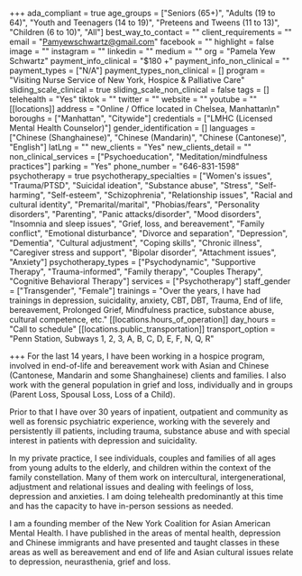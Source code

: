+++
ada_compliant = true
age_groups = ["Seniors (65+)", "Adults (19 to 64)", "Youth and Teenagers (14 to 19)", "Preteens and Tweens (11 to 13)", "Children (6 to 10)", "All"]
best_way_to_contact = ""
client_requirements = ""
email = "Pamyewschwartz@gmail.com"
facebook = ""
highlight = false
image = ""
instagram = ""
linkedin = ""
medium = ""
org = "Pamela Yew Schwartz"
payment_info_clinical = "$180 +"
payment_info_non_clinical = ""
payment_types = ["N/A"]
payment_types_non_clinical = []
program = "Visiting Nurse Service of New York, Hospice & Palliative Care"
sliding_scale_clinical = true
sliding_scale_non_clinical = false
tags = []
telehealth = "Yes"
tiktok = ""
twitter = ""
website = ""
youtube = ""
[[locations]]
address = "Online / Office located in Chelsea, Manhattan\n"
boroughs = ["Manhattan", "Citywide"]
credentials = ["LMHC (Licensed Mental Health Counselor)"]
gender_identification = []
languages = ["Chinese (Shanghainese)", "Chinese (Mandarin)", "Chinese (Cantonese)", "English"]
latLng = ""
new_clients = "Yes"
new_clients_detail = ""
non_clinical_services = ["Psychoeducation", "Meditation/mindfulness practices"]
parking = "Yes"
phone_number = "646-831-1598"
psychotherapy = true
psychotherapy_specialties = ["Women's issues", "Trauma/PTSD", "Suicidal ideation", "Substance abuse", "Stress", "Self-harming", "Self-esteem", "Schizophrenia", "Relationship issues", "Racial and cultural identity", "Premarital/marital", "Phobias/fears", "Personality disorders", "Parenting", "Panic attacks/disorder", "Mood disorders", "Insomnia and sleep issues", "Grief, loss, and bereavement", "Family conflict", "Emotional disturbance", "Divorce and separation", "Depression", "Dementia", "Cultural adjustment", "Coping skills", "Chronic illness", "Caregiver stress and support", "Bipolar disorder", "Attachment issues", "Anxiety"]
psychotherapy_types = ["Psychodynamic", "Supportive Therapy", "Trauma-informed", "Family therapy", "Couples Therapy", "Cognitive Behavioral Therapy"]
services = ["Psychotherapy"]
staff_gender = ["Transgender", "Female"]
trainings = "Over the years, I have had trainings in depression, suicidality, anxiety, CBT, DBT, Trauma, End of life, bereavement, Prolonged Grief, Mindfulness practice, substance abuse, cultural competence, etc."
[[locations.hours_of_operation]]
day_hours = "Call to schedule"
[[locations.public_transportation]]
transport_option = "Penn Station, Subways 1, 2, 3, A, B, C, D, E, F, N, Q, R"

+++
For the last 14 years, I have been working in a hospice program, involved in end-of-life and bereavement work with Asian and Chinese (Cantonese, Mandarin and some Shanghainese) clients and families. I also work with the general population in grief and loss, individually and in groups (Parent Loss, Spousal Loss, Loss of a Child). 

Prior to that I have over 30 years of inpatient, outpatient and community as well as forensic psychiatric experience, working with the severely and persistently ill patients, including trauma, substance abuse and with special interest in patients with depression and suicidality. 

In my private practice, I see individuals, couples and families of all ages from young adults to the elderly, and children within the context of the family constellation. Many of them work on intercultural, intergenerational, adjustment and relational issues and dealing with feelings of loss, depression and anxieties. I am doing telehealth predominantly at this time and has the capacity to have in-person sessions as needed. 

I am a founding member of the New York Coalition for Asian American Mental Health. I have published in the areas of mental health, depression and Chinese immigrants and have presented and taught classes in these areas as well as bereavement and end of life and Asian cultural issues relate to depression, neurasthenia, grief and loss.